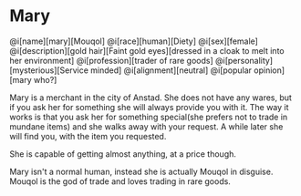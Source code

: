 # Mary

@i[name][mary][Mouqol]
@i[race][human][Diety]
@i[sex][female]
@i[description][gold hair][Faint gold eyes][dressed in a cloak to melt into her environment]
@i[profession][trader of rare goods]
@i[personality][mysterious][Service minded]
@i[alignment][neutral]
@i[popular opinion][mary who?]

Mary is a merchant in the city of Anstad. She does not have any wares, but if you ask her for something she will always provide you with it. The way it works is that you ask her for something special(she prefers not to trade in mundane items) and she walks away with your request. A while later she will find you, with the item you requested.

She is capable of getting almost anything, at a price though.

Mary isn't a normal human, instead she is actually Mouqol in disguise. Mouqol is the god of trade and loves trading in rare goods.
